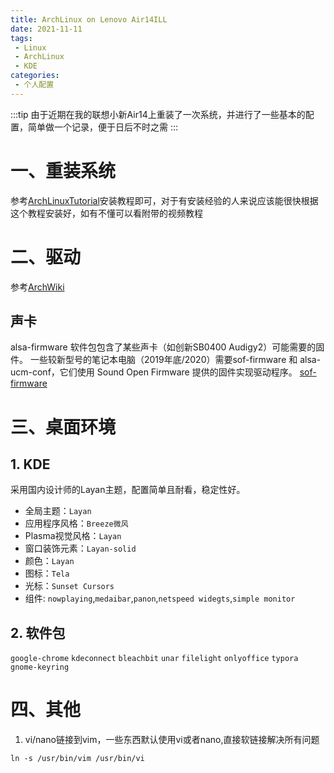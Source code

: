 ```yaml
---
title: ArchLinux on Lenovo Air14ILL
date: 2021-11-11
tags:
 - Linux 
 - ArchLinux
 - KDE
categories:
 - 个人配置
---
```

:::tip
由于近期在我的联想小新Air14上重装了一次系统，并进行了一些基本的配置，简单做一个记录，便于日后不时之需
:::

# 一、重装系统
参考[ArchLinuxTutorial](https://archlinuxstudio.github.io/ArchLinuxTutorial/#/)安装教程即可，对于有安装经验的人来说应该能很快根据这个教程安装好，如有不懂可以看附带的视频教程
# 二、驱动
参考[ArchWiki](https://wiki.archlinux.org/)
## 声卡
alsa-firmware 软件包包含了某些声卡（如创新SB0400 Audigy2）可能需要的固件。
一些较新型号的笔记本电脑（2019年底/2020）需要sof-firmware 和 alsa-ucm-conf，它们使用 Sound Open Firmware 提供的固件实现驱动程序。
[sof-firmware](https://archlinux.org/packages/?name=sof-firmware)
# 三、桌面环境
## 1. KDE
采用国内设计师的Layan主题，配置简单且耐看，稳定性好。
- 全局主题：`Layan`
- 应用程序风格：`Breeze微风`
- Plasma视觉风格：`Layan`
- 窗口装饰元素：`Layan-solid`
- 颜色：`Layan`
- 图标：`Tela`
- 光标：`Sunset Cursors`
- 组件: `nowplaying`,`medaibar`,`panon`,`netspeed widegts`,`simple monitor`
## 2. 软件包
`google-chrome`
`kdeconnect`
`bleachbit`
`unar`
`filelight`
`onlyoffice`
`typora`
`gnome-keyring`

# 四、其他

1. vi/nano链接到vim，一些东西默认使用vi或者nano,直接软链接解决所有问题
```shell
ln -s /usr/bin/vim /usr/bin/vi 
```
